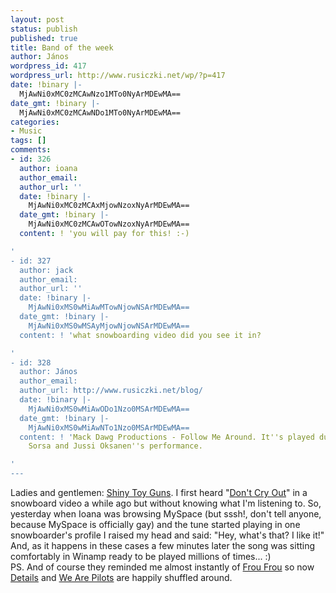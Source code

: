 ```yaml
---
layout: post
status: publish
published: true
title: Band of the week
author: János
wordpress_id: 417
wordpress_url: http://www.rusiczki.net/wp/?p=417
date: !binary |-
  MjAwNi0xMC0zMCAwNzo1MTo0NyArMDEwMA==
date_gmt: !binary |-
  MjAwNi0xMC0zMCAwNDo1MTo0NyArMDEwMA==
categories:
- Music
tags: []
comments:
- id: 326
  author: ioana
  author_email: 
  author_url: ''
  date: !binary |-
    MjAwNi0xMC0zMCAxMjowNzoxNyArMDEwMA==
  date_gmt: !binary |-
    MjAwNi0xMC0zMCAwOTowNzoxNyArMDEwMA==
  content: ! 'you will pay for this! :-)

'
- id: 327
  author: jack
  author_email: 
  author_url: ''
  date: !binary |-
    MjAwNi0xMS0wMiAwMTowNjowNSArMDEwMA==
  date_gmt: !binary |-
    MjAwNi0xMS0wMSAyMjowNjowNSArMDEwMA==
  content: ! 'what snowboarding video did you see it in?

'
- id: 328
  author: János
  author_email: 
  author_url: http://www.rusiczki.net/blog/
  date: !binary |-
    MjAwNi0xMS0wMiAwODo1Nzo0MSArMDEwMA==
  date_gmt: !binary |-
    MjAwNi0xMS0wMiAwNTo1Nzo0MSArMDEwMA==
  content: ! 'Mack Dawg Productions - Follow Me Around. It''s played during Heikki
    Sorsa and Jussi Oksanen''s performance.

'
---
```

<p>Ladies and gentlemen: <a href="http://www.shinytoyguns.com">Shiny Toy Guns</a>. I first heard "<a href="http://www.shinytoyguns.com/wordpress/?p=27">Don't Cry Out</a>" in a snowboard video a while ago but without knowing what I'm listening to. So, yesterday when Ioana was browsing MySpace (but sssh!, don't tell anyone, because MySpace is officially gay) and the tune started playing in one snowboarder's profile I raised my head and said: "Hey, what's that? I like it!" And, as it happens in these cases a few minutes later the song was sitting comfortably in Winamp ready to be played millions of times... :)<br />
PS. And of course they reminded me almost instantly of <a href="http://www.froufrou.net/">Frou Frou</a> so now <a href="http://en.wikipedia.org/wiki/Details_%28album%29">Details</a> and <a href="http://en.wikipedia.org/wiki/We_Are_Pilots_%28v2%29">We Are Pilots</a> are happily shuffled around.</p>
